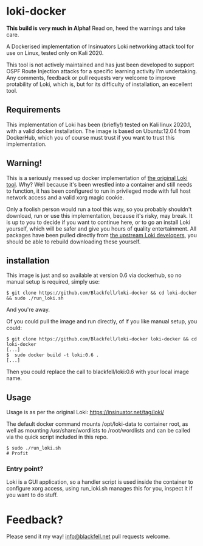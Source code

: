 # loki-docker

**This build is very much in Alpha!** Read on, heed the warnings and take care.

A Dockerised implementation of Insinuators Loki networking attack tool for use on Linux, tested only on Kali 2020.

This tool is not actively maintained and has just been developed to support OSPF Route Injection attacks for a specific learning activity I'm undertaking. Any comments, feedback or pull requests very welcome to improve protability of Loki, which is, but for its difficulty of installation, an excellent tool. 

## Requirements

This implementation of Loki has been (briefly!) tested on Kali linux 2020.1, with a valid docker installation. The image is based on Ubuntu:12.04 from DockerHub, which you of course must trust if you want to trust this implementation. 

## Warning!

This is a seriously messed up docker implementation of [the original Loki tool](https://insinuator.net/tag/loki/). Why? Well because it's been wrestled into a container and still needs to function, it has been configured to run in privileged mode with full host network access and a valid xorg magic cookie. 

Only a foolish person would run a tool this way, so you probably shouldn't download, run or use this implementation, because it's risky, may break. It is up to you to decide if you want to continue here, or to go an install Loki yourself, which will be safer and give you hours of quality entertainment. All packages have been pulled directly from [the upstream Loki developers](https://insinuator.net/tag/loki/), you should be able to rebuild downloading these yourself. 

## installation

This image is just and so available at version 0.6 via dockerhub, so no manual setup is required, simply use:

```
$ git clone https://github.com/Blackfell/loki-docker && cd loki-docker && sudo ./run_loki.sh
```

And you're away. 

Of you could pull the image and run directly, of if you like manual setup, you could:

```
$ git clone https://github.com/Blackfell/loki-docker loki-docker && cd loki-docker
[...]
$  sudo docker build -t loki:0.6 . 
[...]
```

Then you could replace the call to blackfell/loki:0.6 with your local image name. 

## Usage 

Usage is as per the original Loki: 
https://insinuator.net/tag/loki/

The default docker command mounts /opt/loki-data to container root, as well as mounting /usr/share/wordlists to /root/wordlists and can be called via the quick script included in this repo. 

```
$ sudo ./run_loki.sh
# Profit
```
### Entry point?
Loki is a GUI application, so a handler script is used inside the container to configure xorg access, using run_loki.sh manages this for you, inspect it if you want to do stuff.

# Feedback?

Please send it my way! info@blackfell.net pull requests welcome.
